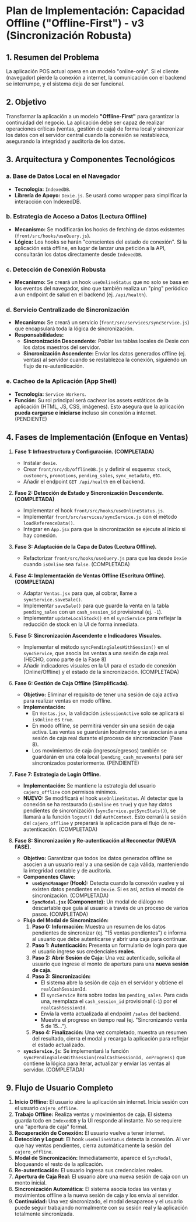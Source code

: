 # Plan de Implementación: Capacidad Offline ("Offline-First") - v3 (Sincronización Robusta)

## 1. Resumen del Problema

La aplicación POS actual opera en un modelo "online-only". Si el cliente (navegador) pierde la conexión a internet, la comunicación con el backend se interrumpe, y el sistema deja de ser funcional.

## 2. Objetivo

Transformar la aplicación a un modelo **"Offline-First"** para garantizar la continuidad del negocio. La aplicación debe ser capaz de realizar operaciones críticas (ventas, gestión de caja) de forma local y sincronizar los datos con el servidor central cuando la conexión se restablezca, asegurando la integridad y auditoría de los datos.

## 3. Arquitectura y Componentes Tecnológicos

### a. Base de Datos Local en el Navegador
- **Tecnología:** `IndexedDB`.
- **Librería de Apoyo:** `Dexie.js`. Se usará como wrapper para simplificar la interacción con IndexedDB.

### b. Estrategia de Acceso a Datos (Lectura Offline)
- **Mecanismo:** Se modificarán los hooks de fetching de datos existentes (`front/src/hooks/useQuery.js`).
- **Lógica:** Los hooks se harán "conscientes del estado de conexión". Si la aplicación está offline, en lugar de lanzar una petición a la API, consultarán los datos directamente desde `IndexedDB`.

### c. Detección de Conexión Robusta
- **Mecanismo:** Se creará un hook `useOnlineStatus` que no solo se basa en los eventos del navegador, sino que también realiza un "ping" periódico a un endpoint de salud en el backend (ej. `/api/health`).

### d. Servicio Centralizado de Sincronización
- **Mecanismo:** Se creará un servicio (`front/src/services/syncService.js`) que encapsulará toda la lógica de sincronización.
- **Responsabilidades:**
    - **Sincronización Descendente:** Poblar las tablas locales de Dexie con los datos maestros del servidor.
    - **Sincronización Ascendente:** Enviar los datos generados offline (ej. ventas) al servidor cuando se restablezca la conexión, siguiendo un flujo de re-autenticación.

### e. Cacheo de la Aplicación (App Shell)
- **Tecnología:** `Service Workers`.
- **Función:** Su rol principal será cachear los assets estáticos de la aplicación (HTML, JS, CSS, imágenes). Esto asegura que la aplicación **pueda cargarse e iniciarse** incluso sin conexión a internet. (PENDIENTE)

## 4. Fases de Implementación (Enfoque en Ventas)

1.  **Fase 1: Infraestructura y Configuración. (COMPLETADA)**
    *   Instalar `dexie`.
    *   Crear `front/src/db/offlineDB.js` y definir el esquema: `stock`, `customers`, `promotions`, `pending_sales`, `sync_metadata`, etc.
    *   Añadir el endpoint `GET /api/health` en el backend.

2.  **Fase 2: Detección de Estado y Sincronización Descendente. (COMPLETADA)**
    *   Implementar el hook `front/src/hooks/useOnlineStatus.js`.
    *   Implementar `front/src/services/syncService.js` con el método `loadReferenceData()`.
    *   Integrar en `App.jsx` para que la sincronización se ejecute al inicio si hay conexión.

3.  **Fase 3: Adaptación de la Capa de Datos (Lectura Offline).**
    *   Refactorizar `front/src/hooks/useQuery.js` para que lea desde `Dexie` cuando `isOnline` sea `false`. (COMPLETADA)

4.  **Fase 4: Implementación de Ventas Offline (Escritura Offline). (COMPLETADA)**
    *   Adaptar `Ventas.jsx` para que, al cobrar, llame a `syncService.saveSale()`.
    *   Implementar `saveSale()` para que guarde la venta en la tabla `pending_sales` con un `cash_session_id` provisional (ej. `-1`).
    *   Implementar `updateLocalStock()` en el `syncService` para reflejar la reducción de stock en la UI de forma inmediata.

5.  **Fase 5: Sincronización Ascendente e Indicadores Visuales.**
    *   Implementar el método `syncPendingSalesWithSession()` en el `syncService`, que asocia las ventas a una sesión de caja real. (HECHO, como parte de la Fase 8)
    *   Añadir indicadores visuales en la UI para el estado de conexión (Online/Offline) y el estado de la sincronización. (COMPLETADA)

6.  **Fase 6: Gestión de Caja Offline (Simplificada).**
    *   **Objetivo:** Eliminar el requisito de tener una sesión de caja activa para realizar ventas en modo offline.
    *   **Implementación:**
        *   En `Ventas.jsx`, la validación `isSessionActive` solo se aplicará si `isOnline` es `true`.
        *   En modo offline, se permitirá vender sin una sesión de caja activa. Las ventas se guardarán localmente y se asociarán a una sesión de caja real durante el proceso de sincronización (Fase 8).
        *   Los movimientos de caja (ingresos/egresos) también se guardarán en una cola local (`pending_cash_movements`) para ser sincronizados posteriormente. (PENDIENTE)

7.  **Fase 7: Estrategia de Login Offline.**
    *   **Implementación:** Se mantiene la estrategia del usuario `cajero_offline` con permisos mínimos.
    *   **NUEVO:** Se modificará el hook `useOnlineStatus`. Al detectar que la conexión se ha restaurado (`isOnline` es `true`) y que hay datos pendientes de sincronización (`syncService.getSyncStats()`), se llamará a la función `logout()` del `AuthContext`. Esto cerrará la sesión del `cajero_offline` y preparará la aplicación para el flujo de re-autenticación. (COMPLETADA)

8.  **Fase 8: Sincronización y Re-autenticación al Reconectar (NUEVA FASE).**
    *   **Objetivo:** Garantizar que todos los datos generados offline se asocien a un usuario real y a una sesión de caja válida, manteniendo la integridad contable y de auditoría.
    *   **Componentes Clave:**
        *   **`useSyncManager` (Hook):** Detecta cuando la conexión vuelve y si existen datos pendientes en `Dexie`. Si es así, activa el modal de sincronización. (COMPLETADA)
        *   **`SyncModal.jsx` (Componente):** Un modal de diálogo no descartable que guía al usuario a través de un proceso de varios pasos. (COMPLETADA)
    *   **Flujo del Modal de Sincronización:**
        1.  **Paso 0: Información:** Muestra un resumen de los datos pendientes de sincronizar (ej. "15 ventas pendientes") e informa al usuario que debe autenticarse y abrir una caja para continuar.
        2.  **Paso 1: Autenticación:** Presenta un formulario de login para que el usuario ingrese sus credenciales **reales**.
        3.  **Paso 2: Abrir Sesión de Caja:** Una vez autenticado, solicita al usuario que ingrese el monto de apertura para una **nueva sesión de caja**.
        4.  **Paso 3: Sincronización:**
            *   El sistema abre la sesión de caja en el servidor y obtiene el `realCashSessionId`.
            *   El `syncService` itera sobre todas las `pending_sales`. Para cada una, reemplaza el `cash_session_id` provisional (`-1`) por el `realCashSessionId`.
            *   Envía la venta actualizada al endpoint `/sales` del backend.
            *   Muestra el progreso en tiempo real (ej. "Sincronizando venta 5 de 15...").
        5.  **Paso 4: Finalización:** Una vez completado, muestra un resumen del resultado, cierra el modal y recarga la aplicación para reflejar el estado actualizado.
    *   **`syncService.js`:** Se implementará la función `syncPendingSalesWithSession(realCashSessionId, onProgress)` que contiene la lógica para iterar, actualizar y enviar las ventas al servidor. (COMPLETADA)

## 9. Flujo de Usuario Completo

1.  **Inicio Offline:** El usuario abre la aplicación sin internet. Inicia sesión con el usuario `cajero_offline`.
2.  **Trabajo Offline:** Realiza ventas y movimientos de caja. El sistema guarda todo en `IndexedDB` y la UI responde al instante. No se requiere una "apertura de caja" formal.
3.  **Recuperación de Conexión:** El usuario vuelve a tener internet.
4.  **Detección y Logout:** El hook `useOnlineStatus` detecta la conexión. Al ver que hay ventas pendientes, cierra automáticamente la sesión del `cajero_offline`.
5.  **Modal de Sincronización:** Inmediatamente, aparece el `SyncModal`, bloqueando el resto de la aplicación.
6.  **Re-autenticación:** El usuario ingresa sus credenciales reales.
7.  **Apertura de Caja Real:** El usuario abre una nueva sesión de caja con un monto inicial.
8.  **Sincronización Automática:** El sistema asocia todas las ventas y movimientos offline a la nueva sesión de caja y los envía al servidor.
9.  **Continuidad:** Una vez sincronizado, el modal desaparece y el usuario puede seguir trabajando normalmente con su sesión real y la aplicación totalmente sincronizada.
